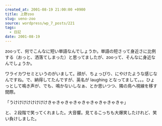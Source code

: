 ```yaml
---
created_at: 2001-08-19 21:00:00 +0900
title: 上野zoo
slug: ueno-zoo
source: wordpress/wp_7_posts/221
tags:
  - 日記
date: 2001-08-19
---
```


zooって、何でこんなに短い単語なんでしょうか。単語の短さって身近さに比例する（おっと、洒落てしまった）と思ってましたが、zooって、そんなに身近なんでしょうか。

ワライカワセミというのがいまして。顔が、ちょっぴり、にやけたような感じなんですね。で、納得してたんですが、英名が laughing となってまして。。。ひょっとして鳴き声が、でも、鳴かないしなぁ、とか思いつつ、隣の鳥へ視線を移す間際。

「うけけけけけけけけきゃきゃきゃきゃきゃきゃきゃきゃきゃ」

と、２段階で笑ってくれました。大音響。見てるこっちも大爆笑したけれど、笑い負けしました。
